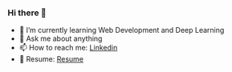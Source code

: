 ### Hi there 👋


- 🌱 I’m currently learning Web Development and Deep Learning
- 💬 Ask me about anything
- 📫 How to reach me: [Linkedin](https://www.linkedin.com/in/ramez-nabil-59a6ba191/)
- 📄 Resume: [Resume](https://github.com/RamezNabil/RamezNabil/files/7109559/CV.pdf)

